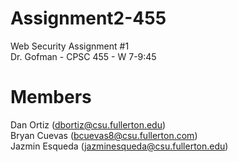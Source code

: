 # Assignment2-455
Web Security Assignment #1<br>
Dr. Gofman - CPSC 455 - W 7-9:45<br>

# Members
Dan Ortiz (dbortiz@csu.fullerton.edu)<br>
Bryan Cuevas (bcuevas8@csu.fullerton.com)<br>
Jazmin Esqueda (jazminesqueda@csu.fullerton.edu)<br>
